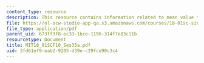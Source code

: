 ```yaml
---
content_type: resource
description: This resource contains information related to mean value theorem.
file: https://ol-ocw-studio-app-qa.s3.amazonaws.com/courses/18-01sc-single-variable-calculus-fall-2010/3fd61ef9eab29205d39ec29fce90c3c4_MIT18_01SCF10_Ses35a.pdf
file_type: application/pdf
parent_uid: 673ff3f8-ec33-1bce-1196-314f7e83c11b
resourcetype: Document
title: MIT18_01SCF10_Ses35a.pdf
uid: 3fd61ef9-eab2-9205-d39e-c29fce90c3c4
---
```

